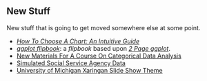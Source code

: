 ## New Stuff

New stuff that is going to get moved somewhere else at some point.

* [*How To Choose A Chart: An Intuitive Guide*](https://agrogan1.github.io/newstuff/how-to-choose-a-chart-intuitive/how-to-choose-a-chart-intuitive.html)
* [*ggplot flipbook*](https://agrogan1.github.io/newstuff/ggplot-flipbook/ggplot-flipbook.html#1): a *flipbook* based upon [*2 Page ggplot*](https://agrogan1.github.io/R/two-page-ggplot2/two-page-ggplot2.pdf).
* [New Materials For A Course On Categorical Data Analysis](https://github.com/agrogan1/newstuff/tree/master/categorical)
* [Simulated Social Service Agency Data](./social-service-agency)
* [University of Michigan Xaringan Slide Show Theme](./xaringan-themes)

